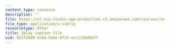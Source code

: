 ```yaml
---
content_type: resource
description: ''
file: https://ol-ocw-studio-app-production.s3.amazonaws.com/courses/res-tll-004-stem-concept-videos-fall-2013/922f26d9ec6a5ade9733ecc1126d56f7_lGaMKrtiTc8.vtt
file_type: application/x-subrip
resourcetype: Other
title: 3play caption file
uid: 922f26d9-ec6a-5ade-9733-ecc1126d56f7
---
```

